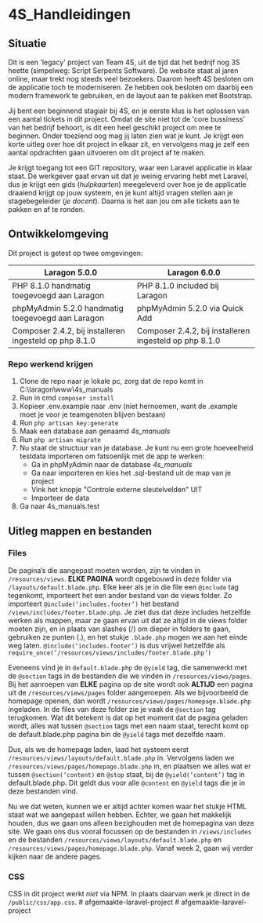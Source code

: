 # 4S_Handleidingen

## Situatie

Dit is een 'legacy' project van Team 4S, uit de tijd dat het bedrijf nog 3S heette (simpelweg: Script Serpents Software). De website staat al jaren online, maar trekt nog steeds veel bezoekers. Daarom heeft 4S besloten om de applicatie toch te moderniseren. Ze hebben ook besloten om daarbij een modern framework te gebruiken, en de layout aan te pakken met Bootstrap.

Jij bent een beginnend stagiair bij 4S, en je eerste klus is het oplossen van een aantal tickets in dit project. Omdat de site niet tot de 'core bussiness' van het bedrijf behoort, is dit een heel geschikt project om mee te beginnen. Onder toeziend oog mag jij laten zien wat je kunt. Je krijgt een korte uitleg over hoe dit project in elkaar zit, en vervolgens mag je zelf een aantal opdrachten gaan uitvoeren om dit project af te maken.

Je krijgt toegang tot een GIT repository, waar een Laravel applicatie in klaar staat. De werkgever gaat ervan uit dat je weinig ervaring hebt met Laravel, dus je krijgt een gids (_hulpkaarten_) meegeleverd over hoe je de applicatie draaiend krijgt op jouw systeem, en je kunt altijd vragen stellen aan je stagebegeleider (_je docent_). Daarna is het aan jou om alle tickets aan te pakken en af te ronden.

## Ontwikkelomgeving

Dit project is getest op twee omgevingen:

| Laragon 5.0.0  | Laragon 6.0.0 |
| ------------- | ------------- |
| PHP 8.1.0 handmatig toegevoegd aan Laragon | PHP 8.1.0 included bij Laragon  |
| phpMyAdmin 5.2.0 handmatig toegevoegd aan Laragon  | phpMyAdmin 5.2.0 via Quick Add  |
| Composer 2.4.2, bij installeren ingesteld op php 8.1.0 | Composer 2.4.2, bij installeren ingesteld op php 8.1.0 |

### Repo werkend krijgen

1. Clone de repo naar je lokale pc, zorg dat de repo komt in C:\laragon\www\4s_manuals
1. Run in cmd `composer install`
1. Kopieer .env.example naar .env (niet hernoemen, want de .example moet je voor je teamgenoten blijven bestaan)
1. Run `php artisan key:generate`
1. Maak een database aan genaamd _4s_manuals_
1. Run `php artisan migrate`
1. Nu staat de structuur van je database. Je kunt nu een grote hoeveelheid testdata importeren om fatsoenlijk met de app te werken:
    * Ga in phpMyAdmin naar de database _4s_manuals_
    * Ga naar importeren en kies het .sql-bestand uit de map van je project
    * Vink het knopje "Controle externe sleutelvelden" UIT
    * Importeer de data
1. Ga naar 4s_manuals.test



## Uitleg mappen en bestanden

### Files

De pagina’s die aangepast moeten worden, zijn te vinden in `/resources/views`. **ELKE PAGINA** wordt opgebouwd in deze folder via `/layouts/default.blade.php`. Elke keer als je in die file een `@include` tag tegenkomt, importeert het een ander bestand van de views folder. Zo importeert `@include(‘includes.footer’)` het bestand `/views/includes/footer.blade.php`. Je ziet dus dat deze includes hetzelfde werken als mappen, maar ze gaan ervan uit dat ze altijd in de views folder moeten zijn, en in plaats van slashes (/) om dieper in folders te gaan, gebruiken ze punten (.), en het stukje `.blade.php` mogen we aan het einde weg laten. `@include(‘includes.footer’)` is dus vrijwel hetzelfde als `require_once(‘/resources/views/includes/footer.blade.php’)`

Eveneens vind je in `default.blade.php` de `@yield` tag, die samenwerkt met de `@section` tags in de bestanden die we vinden in `/resources/views/pages`. Bij het aanroepen van **ELKE** pagina op de site wordt ook **ALTIJD** een pagina uit de `/resources/views/pages` folder aangeroepen. Als we bijvoorbeeld de homepage openen, dan wordt `/resources/views/pages/homepage.blade.php` ingeladen. In de files van deze folder zie je vaak de `@section` tag terugkomen. Wat dit betekent is dat op het moment dat de pagina geladen wordt, alles wat tussen `@section` tags met een naam staat, terecht komt op de default.blade.php pagina bin de `@yield` tags met dezelfde naam.

Dus, als we de homepage laden, laad het systeem eerst `/resources/views/layouts/default.blade.php` in. Vervolgens laden we `/resources/views/pages/homepage.blade.php` in, en plaatsen we alles wat er tussen `@section(‘content)` en `@stop` staat, bij de `@yield(‘content’)` tag in default.blade.php. Dit geldt dus voor alle `@content` en `@yield` tags die je in deze bestanden vind.

Nu we dat weten, kunnen we er altijd achter komen waar het stukje HTML staat wat we aangepast willen hebben. Echter, we gaan het makkelijk houden, dus we gaan ons alleen bezighouden met de homepagina van deze site. We gaan ons dus vooral focussen op de bestanden in `/views/includes` en de bestanden `/resources/views/layouts/default.blade.php` en `/resources/views/pages/homepage.blade.php`. Vanaf week 2, gaan wij verder kijken naar de andere pages.

### CSS

CSS in dit project werkt _niet_ via NPM. In plaats daarvan werk je direct in de `/public/css/app.css`.
#   a f g e m a a k t e - l a r a v e l - p r o j e c t  
 #   a f g e m a a k t e - l a r a v e l - p r o j e c t  
 